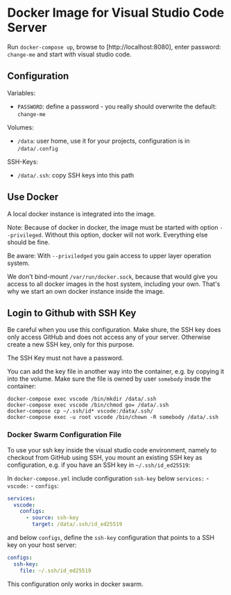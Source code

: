 # Docker Image for Visual Studio Code Server

Run `docker-compose up`, browse to [http://localhost:8080], enter password: `change-me` and start with visual studio code.

## Configuration

Variables:

- `PASSWORD`: define a password - you really should overwrite the default: `change-me`

Volumes:

- `/data`: user home, use it for your projects, configuration is in `/data/.config`

SSH-Keys:

- `/data/.ssh`: copy SSH keys into this path

## Use Docker

A local docker instance is integrated into the image. 

Note: Because of docker in docker, the image must be started with option `--privileged`. Without this option, docker will not work. Everything else should be fine.

Be aware: With `--priviledged` you gain access to upper layer operation system.

We don't bind-mount `/var/run/docker.sock`, because that would give you access to all docker images in the host system, including your own. That's why we start an own docker instance inside the image.

## Login to Github with SSH Key

Be careful when you use this configuration. Make shure, the SSH key does only access GitHub and does not access any of your server. Otherwise create a new SSH key, only for this purpose.

The SSH Key must not have a password.

You can add the key file in another way into the container, e.g. by copying it into the volume.
Make sure the file is owned by user `somebody` insde the container:

    docker-compose exec vscode /bin/mkdir /data/.ssh
    docker-compose exec vscode /bin/chmod go= /data/.ssh
    docker-compose cp ~/.ssh/id* vscode:/data/.ssh/
    docker-compose exec -u root vscode /bin/chown -R somebody /data/.ssh

### Docker Swarm Configuration File

To use your ssh key inside the visual studio code environment, namely to checkout from GitHub using SSH, you mount an existing SSH key as configuration, e.g. if you have an SSH key in `~/.ssh/id_ed25519`:

In `docker-compose.yml` include configuration `ssh-key` below `services:` - `vscode:` - `configs`:

```yaml
services:
  vscode:
    configs:
      - source: ssh-key
        target: /data/.ssh/id_ed25519
```

and below `configs`, define the `ssh-key` configuration that points to a SSH key on your host server:

```yaml
configs:
  ssh-key:
    file: ~/.ssh/id_ed25519
```

This configuration only works in docker swarm. 